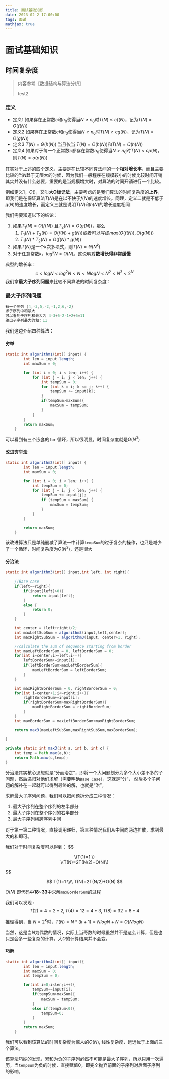 ```yaml
---
title: 面试基础知识
date: 2023-02-2 17:00:00
tags: 面试
mathjax: true
---
```


# 面试基础知识

## 时间复杂度

> 内容参考《数据结构与算法分析》
>
> test2

### 定义

- 定义1 如果存在正常数$c$和$n_0$使得当$N\geq n_0$时$T(N)\leq cf(N)$，记为$T(N)=O(f(N))$
- 定义2 如果存在正常数$c$和$n_0$使得当$N\geq n_0$时$T(N)\geq cg(N)$，记为$T(N)=\Omega(g(N))$
- 定义3 $T(N)=\Theta(h(N))$ 当且仅当 $T(N)=O(h(N))$和$T(N)=\Omega(h(N))$
- 定义4 如果对于每一个正常数$c$都存在常数$n_0$使得当$N>n_0$时$T(N)<cp(N)$，则$T(N)=o(p(N))$

<!--more-->

其实对于上述的四个定义，主要是在比较不同算法间的一个**相对增长率**，而且主要比较的当$N$趋于无限大的时候，因为我们一般程序在规模较小的时候比较时间开销其实并没有什么必要，重要的是当规模增大时，对算法的时间开销进行一个比较。

例如定义1，$O()$，又叫**大O标记法**，主要考虑的是我们算法的时间复杂度的**上界**，即我们是在保证算法$T(N)$是在以不快于$f(N)$的速度增长。同理，定义二就是不低于$g(N)$的速度增长，而定义三就是说明$T(N)$和$h(N)$的增长速度相同

我们需要知道以下的结论：

1. 如果$T_1(N)=O(f(N))$ 且$T_2(N)=O(g(N))$，那么
   1. $T_1(N)+T_2(N)=O(f(N)+g(N))$或者可以写成$max(O(f(N)),O(g(N)))$
   2. $T_1(N)*T_2(N)=O(f(N)*g(N))$
2. 如果$T(N)$是一个$k$次多项式，则$T(N)=\Theta(N^k)$
3. 对于任意常数$k$，$log^kN=O(N)$。这说明**对数增长得非常缓慢**

典型的增长率：
$$
c<logN<log^2N<N<NlogN<N^2<N^3<2^N
$$
我们拿**最大子序列问题**来比较不同算法的时间复杂度：

### 最大子序列问题

```java
有一个序列 {4,-3,5,-2,-1,2,6,-2}
求子序列中和最大
可以看到子序列和最大为 4-3+5-2-1+2+6=11
输出子序列最大的和：11
```

我们这边介绍四种算法：

#### 穷举

```java
static int algorithm1(int[] input) {
        int len = input.length;
        int maxSum = 0;

        for (int i = 0; i < len; i++) {
            for (int j = i; j < len; j++) {
                int tempSum = 0;
                for (int k = i; k <= j; k++) {
                    tempSum += input[k];
                }
                if(tempSum>maxSum){
                    maxSum = tempSum;
                }
            }
        }
        return maxSum;
    }
```

 可以看到有三个嵌套的`for` 循环，所以很明显，时间复杂度就是$O(N^3)$

#### 改进穷举法

```java
static int algorithm2(int[] input) {
        int len = input.length;
        int maxSum = 0;

        for (int i = 0; i < len; i++) {
            int tempSum = 0;
            for (int j = i; j < len; j++) {
                tempSum += input[j];
                if (tempSum > maxSum) {
                    maxSum = tempSum;
                }
            }
        }

        return maxSum;
    }
```

该改进算法只是单纯删减了算法一中计算`tempSum`的过于复杂的操作，也只是减少了一个循环，时间复杂度为$O(N^2)$，还是很大

#### 分治法

```java
static int algorithm3(int[] input,int left, int right){

    //Base case
    if(left==right){
        if(input[left]>0){
            return input[left];
        }
        else {
            return 0;
        }
    }

    int center = (left+right)/2;
    int maxLeftSubSum = algorithm3(input,left,center);
    int maxRightSubSum = algorithm3(input, center+1, right);

    //calculate the sum of sequence starting from border
    int maxLeftBorderSum = 0, leftBorderSum = 0;
    for(int i=center;i>=left;i--){
        leftBorderSum+=input[i];
        if(leftBorderSum>maxLeftBorderSum){
            maxLeftBorderSum = leftBorderSum;
        }
    }

    int maxRightBorderSum = 0, rightBorderSum = 0;
    for(int i=center+1;i<=right;i++){
        rightBorderSum+=input[i];
        if(rightBorderSum>maxRightBorderSum){
            maxRightBorderSum = rightBorderSum;
        }
    }
    int maxBorderSum = maxLeftBorderSum+maxRightBorderSum;

    return max3(maxLeftSubSum,maxRightSubSum,maxBorderSum);

}

private static int max3(int a, int b, int c) {
    int temp = Math.max(a,b);
    return Math.max(c,temp);
}
```

分治法其实核心思想就是“分而治之”，即将一个大问题划分为多个大小差不多的子问题，然后递归对他们求解（需要明确`Base Case`），这就是”分“， 然后多个子问题的解补在一起就可以得到最终的解，也就是“治”。

求解最大子序列问题，我们可以把问题拆分成三种情况：

1. 最大子序列在整个序列的左半部分
2. 最大子序列在整个序列的右半部分
3. 最大子序列横跨序列中间

对于第一第二种情况，直接调用递归，第三种情况我们从中间向两边扩散，求到最大的和即可。

我们对于时间复杂度可以得到：
$$
<p>
    <span class="math display">
        \(T(1)=1 \)</br>
        \(T(N)=2T(N/2)+O(N)\)</br>
    </span>
</p>
$$

$$
T(1)=1 \\\\
T(N)=2T(N/2)+O(N)  
$$

$O(N)$ 即代码中**18~33**中求解`maxBorderSum`的过程

我们可以发现 :
$$
T(2)=4=2*2,T(4)=12=4*3,T(8)=32=8*4
$$


推理得到，当 $N=2^k$时，$T(N)=N*(k+1)=NlogN+N=O(NlogN)$

当然，这是当$N$为偶数的情况，实际上当奇数的时候虽然并不是这么计算，但是也只是会多一些复杂的计算，大$O$的计算结果并不会变。

#### 巧解

```java
static int algorithm4(int[] input){
        int len = input.length;
        int maxSum = 0;
        int tempSum = 0;

        for(int i=0;i<len;i++){
            tempSum+=input[i];
            if(tempSum>maxSum){
                maxSum = tempSum;
            }
            else if(tempSum<0){
                tempSum=0;
            }
        }
        return maxSum;
    }
```

我们可以看到该算法的时间复杂度为惊人的$O(N)$, 线性复杂度，远远优于上面的三个算法。

该算法巧妙的发现，累和为负的子序列必然不可能是最大子序列，所以只用一次遍历，当`tempSum`为负的时候，直接赋值0，即完全抛弃前面的子序列对后面子序列的影响。

